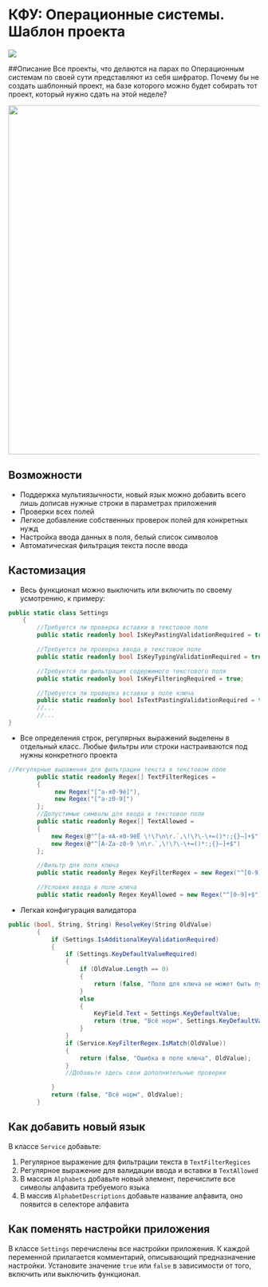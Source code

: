 

# КФУ: Операционные системы. Шаблон проекта

![](https://img.shields.io/badge/License-MIT-brightgreen)

##Описание
Все проекты, что делаются на парах по Операционным системам по своей сути представляют из себя  шифратор. Почему бы не создать шаблонный проект, на базе которого можно  будет собирать тот проект, который нужно сдать на этой неделе?

<center>
<img width="700" src="https://sun9-48.userapi.com/impg/ax4tJM0_Fq2anK079XXZD9vJLHyAJ88PamUfpQ/QsVnSx39fXw.jpg?size=1014x718&quality=96&sign=1b72dfb9e0db6d25550e6e6799dd9c23&type=album"  >
</center>

## Возможности
- Поддержка  мультиязычности, новый язык можно добавить всего лишь дописав нужные строки  в параметрах приложения
- Проверки  всех  полей
- Легкое добавление  собственных проверок  полей для конкретных нужд
- Настройка ввода данных в поля, белый список символов
- Автоматическая  фильтрация текста после ввода

## Кастомизация
- Весь функционал можно выключить или включить по своему усмотрению, к  примеру:
```csharp
public static class Settings
    {
		//Требуется ли проверка вставки в текстовое поле
		public static readonly bool IsKeyPastingValidationRequired = true;

		//Требуется ли проверка ввода в текстовое поле
		public static readonly bool IsKeyTypingValidationRequired = true;

		//Требуется ли фильтрация содержимого текстового поля
		public static readonly bool IsKeyFilteringRequired = true;

		//Требуется ли проверка вставки в поле ключа
		public static readonly bool IsTextPastingValidationRequired = true;
		//...
		//...
}
```
- Все определения строк,  регулярных выражений выделены в отдельный  класс. Любые фильтры или строки настраиваются под нужны конкретного проекта
```csharp
//Регулярные выражения для фильтрации текста в текстовом поле
        public static readonly Regex[] TextFilterRegices =
        {
             new Regex("[^а-я0-9ё]"),
             new Regex("[^a-z0-9]")
        };
        //Допустимые символы для ввода в текстовое поле
        public static readonly Regex[] TextAllowed = 
        {
            new Regex(@"^[а-яА-я0-9ёЁ \!\?\n\r.`,\!\?\-\+=()*:;{}—]+$"),
            new Regex(@"^[A-Za-z0-9 \n\r.`,\!\?\-\+=()*:;{}—]+$")
        };

        //Фильтр для поля ключа
        public static readonly Regex KeyFilterRegex = new Regex("^[0-9]+$");

        //Условия ввода в поле ключа
        public static readonly Regex KeyAllowed = new Regex("^[0-9]+$");
```
- Легкая конфигурация валидатора
```csharp
public (bool, String, String) ResolveKey(String OldValue)
        {
            if (Settings.IsAdditionalKeyValidationRequired)
            {
                if (Settings.KeyDefaultValueRequired)
                {
                    if (OldValue.Length == 0)
                    {
                        return (false, "Поле для ключа не может быть пустым", OldValue);
                    }
                    else
                    {
                        KeyField.Text = Settings.KeyDefaultValue;
                        return (true, "Всё норм", Settings.KeyDefaultValue);
                    }
                }
                if (Service.KeyFilterRegex.IsMatch(OldValue))
                {
                    return (false, "Ошибка в поле ключа", OldValue);
                }
                //Добавьте здесь свои дополнительные проверки

            }
            return (false, "Всё норм", OldValue);
        }
```

## Как добавить новый язык
В классе `Service`  добавьте:
1. Регулярное выражение для фильтрации текста в `TextFilterRegices`
2.  Регулярное выражение для валидации ввода и вставки в `TextAllowed`
3.  В массив `Alphabets` добавьте новый элемент, перечислите  все символы алфавита требуемого языка
4. В  массив `AlphabetDescriptions` добавьте название алфавита, оно появится в селекторе алфавита

## Как поменять настройки приложения
В  классе `Settings` перечислены все настройки приложения. К каждой переменной прилагается комментарий, описывающий предназначение настройки. Установите значение `true` или `false` в зависимости от того, включить или выключить функционал.
